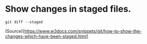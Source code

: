 # Show changes in staged files.

```
git diff --staged
```

(Source)[https://www.w3docs.com/snippets/git/how-to-show-the-changes-which-have-been-staged.html]
